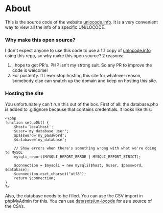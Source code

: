 # About #

This is the source code of the website [unlocode.info](https://unlocode.info/). It is a very convenient way to view all the info of a specific UN/LOCODE.

### Why make this open source? ###

I don't expect anyone to use this code to use a 1:1 copy of [unlocode.info](https://unlocode.info/) using this repo, so why make this open source? 2 reasons:

1. I hope to get PR's. PHP isn't my strong suit. So any PR to improve the code is welcome!
2. For posterity. If I ever stop hosting this site for whatever reason, somebody else can snatch up the domain and keep on hosting this site.

### Hosting the site ###

You unfortunately can't run this out of the box. First of all: the database.php is added to .gitignore because that contains credentials. It looks like this:

```
<?php
function setupDb() {
    $host='localhost';
    $user='my_database_user';
    $password='my_password';
    $database='my_database';

    // Show errors when there's something wrong with what we're doing to MySQL
    mysqli_report(MYSQLI_REPORT_ERROR | MYSQLI_REPORT_STRICT);
    
    $connection = $mysqli = new mysqli($host, $user, $password, $database);
    $connection->set_charset("utf8");
    return $connection;
}
?>
```

Also, the database needs to be filled. You can use the CSV import in phpMyAdmin for this. You can use [datasets/un-locode](https://github.com/datasets/un-locode) for as a source of the CSVs.
